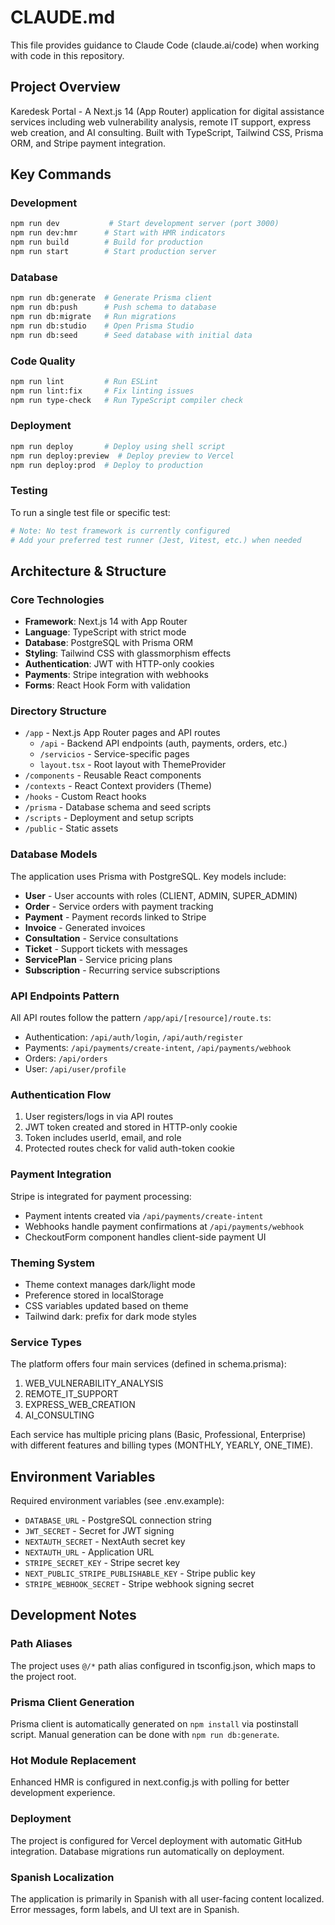 # CLAUDE.md

This file provides guidance to Claude Code (claude.ai/code) when working with code in this repository.

## Project Overview

Karedesk Portal - A Next.js 14 (App Router) application for digital assistance services including web vulnerability analysis, remote IT support, express web creation, and AI consulting. Built with TypeScript, Tailwind CSS, Prisma ORM, and Stripe payment integration.

## Key Commands

### Development
```bash
npm run dev           # Start development server (port 3000)
npm run dev:hmr      # Start with HMR indicators
npm run build        # Build for production
npm run start        # Start production server
```

### Database
```bash
npm run db:generate  # Generate Prisma client
npm run db:push      # Push schema to database
npm run db:migrate   # Run migrations
npm run db:studio    # Open Prisma Studio
npm run db:seed      # Seed database with initial data
```

### Code Quality
```bash
npm run lint         # Run ESLint
npm run lint:fix     # Fix linting issues
npm run type-check   # Run TypeScript compiler check
```

### Deployment
```bash
npm run deploy       # Deploy using shell script
npm run deploy:preview  # Deploy preview to Vercel
npm run deploy:prod  # Deploy to production
```

### Testing
To run a single test file or specific test:
```bash
# Note: No test framework is currently configured
# Add your preferred test runner (Jest, Vitest, etc.) when needed
```

## Architecture & Structure

### Core Technologies
- **Framework**: Next.js 14 with App Router
- **Language**: TypeScript with strict mode
- **Database**: PostgreSQL with Prisma ORM
- **Styling**: Tailwind CSS with glassmorphism effects
- **Authentication**: JWT with HTTP-only cookies
- **Payments**: Stripe integration with webhooks
- **Forms**: React Hook Form with validation

### Directory Structure
- `/app` - Next.js App Router pages and API routes
  - `/api` - Backend API endpoints (auth, payments, orders, etc.)
  - `/servicios` - Service-specific pages
  - `layout.tsx` - Root layout with ThemeProvider
- `/components` - Reusable React components
- `/contexts` - React Context providers (Theme)
- `/hooks` - Custom React hooks
- `/prisma` - Database schema and seed scripts
- `/scripts` - Deployment and setup scripts
- `/public` - Static assets

### Database Models
The application uses Prisma with PostgreSQL. Key models include:
- **User** - User accounts with roles (CLIENT, ADMIN, SUPER_ADMIN)
- **Order** - Service orders with payment tracking
- **Payment** - Payment records linked to Stripe
- **Invoice** - Generated invoices
- **Consultation** - Service consultations
- **Ticket** - Support tickets with messages
- **ServicePlan** - Service pricing plans
- **Subscription** - Recurring service subscriptions

### API Endpoints Pattern
All API routes follow the pattern `/app/api/[resource]/route.ts`:
- Authentication: `/api/auth/login`, `/api/auth/register`
- Payments: `/api/payments/create-intent`, `/api/payments/webhook`
- Orders: `/api/orders`
- User: `/api/user/profile`

### Authentication Flow
1. User registers/logs in via API routes
2. JWT token created and stored in HTTP-only cookie
3. Token includes userId, email, and role
4. Protected routes check for valid auth-token cookie

### Payment Integration
Stripe is integrated for payment processing:
- Payment intents created via `/api/payments/create-intent`
- Webhooks handle payment confirmations at `/api/payments/webhook`
- CheckoutForm component handles client-side payment UI

### Theming System
- Theme context manages dark/light mode
- Preference stored in localStorage
- CSS variables updated based on theme
- Tailwind dark: prefix for dark mode styles

### Service Types
The platform offers four main services (defined in schema.prisma):
1. WEB_VULNERABILITY_ANALYSIS
2. REMOTE_IT_SUPPORT
3. EXPRESS_WEB_CREATION
4. AI_CONSULTING

Each service has multiple pricing plans (Basic, Professional, Enterprise) with different features and billing types (MONTHLY, YEARLY, ONE_TIME).

## Environment Variables

Required environment variables (see .env.example):
- `DATABASE_URL` - PostgreSQL connection string
- `JWT_SECRET` - Secret for JWT signing
- `NEXTAUTH_SECRET` - NextAuth secret key
- `NEXTAUTH_URL` - Application URL
- `STRIPE_SECRET_KEY` - Stripe secret key
- `NEXT_PUBLIC_STRIPE_PUBLISHABLE_KEY` - Stripe public key
- `STRIPE_WEBHOOK_SECRET` - Stripe webhook signing secret

## Development Notes

### Path Aliases
The project uses `@/*` path alias configured in tsconfig.json, which maps to the project root.

### Prisma Client Generation
Prisma client is automatically generated on `npm install` via postinstall script. Manual generation can be done with `npm run db:generate`.

### Hot Module Replacement
Enhanced HMR is configured in next.config.js with polling for better development experience.

### Deployment
The project is configured for Vercel deployment with automatic GitHub integration. Database migrations run automatically on deployment.

### Spanish Localization
The application is primarily in Spanish with all user-facing content localized. Error messages, form labels, and UI text are in Spanish.